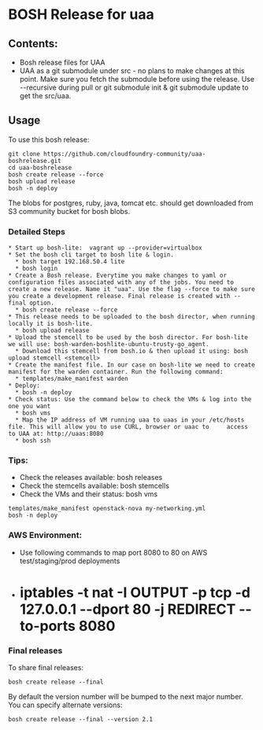 # BOSH Release for uaa

## Contents:
* Bosh release files for UAA
* UAA as a git submodule under src - no plans to make changes at this point. Make sure you fetch the submodule before using the release. Use --recursive during pull or git submodule init & git submodule update to get the src/uaa.


## Usage

To use this bosh release:

```
git clone https://github.com/cloudfoundry-community/uaa-boshrelease.git
cd uaa-boshrelease
bosh create release --force
bosh upload release
bosh -n deploy
```
The blobs for postgres, ruby, java, tomcat etc. should get downloaded from S3 community bucket for bosh blobs. 

### Detailed Steps
```
* Start up bosh-lite:  vagrant up --provider=virtualbox
* Set the bosh cli target to bosh lite & login.
  * bosh target 192.168.50.4 lite
  * bosh login
* Create a Bosh release. Everytime you make changes to yaml or configuration files associated with any of the jobs. You need to create a new release. Name it "uaa". Use the flag --force to make sure you create a development release. Final release is created with --final option.
  * bosh create release --force
* This release needs to be uploaded to the bosh director, when running locally it is bosh-lite.
  * bosh upload release
* Upload the stemcell to be used by the bosh director. For bosh-lite we will use: bosh-warden-boshlite-ubuntu-trusty-go_agent.
  * Download this stemcell from bosh.io & then upload it using: bosh upload stemcell <stemcell>
* Create the manifest file. In our case on bosh-lite we need to create manifest for the warden container. Run the following command:
  * templates/make_manifest warden
* Deploy:
  * bosh -n deploy
* Check status: Use the command below to check the VMs & log into the one you want
  * bosh vms
  * Map the IP address of VM running uaa to uaas in your /etc/hosts file. This will allow you to use CURL, browser or uaac to     access to UAA at: http://uaas:8080
  * bosh ssh 
```


### Tips:
 * Check the releases available: bosh releases
 * Check the stemcells available: bosh stemcells
 * Check the VMs and their status: bosh vms


```
templates/make_manifest openstack-nova my-networking.yml
bosh -n deploy
```
### AWS Environment:
  * Use following commands to map port 8080 to 80 on AWS test/staging/prod deployments
  * # iptables -t nat -I OUTPUT -p tcp -d 127.0.0.1 --dport 80 -j REDIRECT --to-ports 8080


### Final releases

To share final releases:

```
bosh create release --final
```

By default the version number will be bumped to the next major number. You can specify alternate versions:


```
bosh create release --final --version 2.1
```
